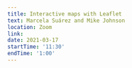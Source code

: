```yaml
---
title: Interactive maps with Leaflet
text: Marcela Suárez and Mike Johnson
location: Zoom
link: 
date: 2021-03-17
startTime: '11:30'
endTime: '1:00'
---
```

